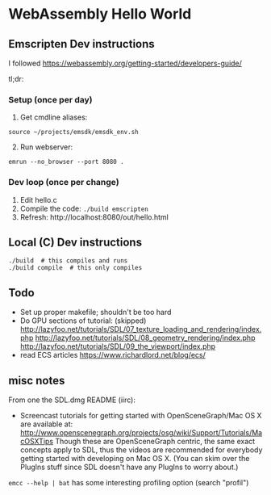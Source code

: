 # WebAssembly Hello World

## Emscripten Dev instructions

I followed https://webassembly.org/getting-started/developers-guide/

tl;dr:

### Setup (once per day)

1. Get cmdline aliases:
```
source ~/projects/emsdk/emsdk_env.sh
```
2. Run webserver:
```
emrun --no_browser --port 8080 .
```

### Dev loop (once per change)

1. Edit hello.c
2. Compile the code: `./build emscripten`
3. Refresh:
http://localhost:8080/out/hello.html

## Local (C) Dev instructions

```
./build  # this compiles and runs
./build compile  # this only compiles
```



## Todo

* Set up proper makefile; shouldn't be too hard
* Do GPU sections of tutorial: (skipped)
  http://lazyfoo.net/tutorials/SDL/07_texture_loading_and_rendering/index.php
  http://lazyfoo.net/tutorials/SDL/08_geometry_rendering/index.php
  http://lazyfoo.net/tutorials/SDL/09_the_viewport/index.php
* read ECS articles
  https://www.richardlord.net/blog/ecs/

## misc notes

From one the SDL.dmg README (iirc):
 - Screencast tutorials for getting started with OpenSceneGraph/Mac OS X are
  available at:
  http://www.openscenegraph.org/projects/osg/wiki/Support/Tutorials/MacOSXTips
  Though these are OpenSceneGraph centric, the same exact concepts apply to
  SDL, thus the videos are recommended for everybody getting started with
  developing on Mac OS X. (You can skim over the PlugIns stuff since SDL
  doesn't have any PlugIns to worry about.)

`emcc --help | bat` has some interesting profiling option (search "profil")
